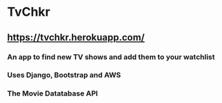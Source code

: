 # TvChkr
## https://tvchkr.herokuapp.com/
### An app to find new TV shows and add them to your watchlist
### Uses Django, Bootstrap and AWS
### The Movie Datatabase API 
